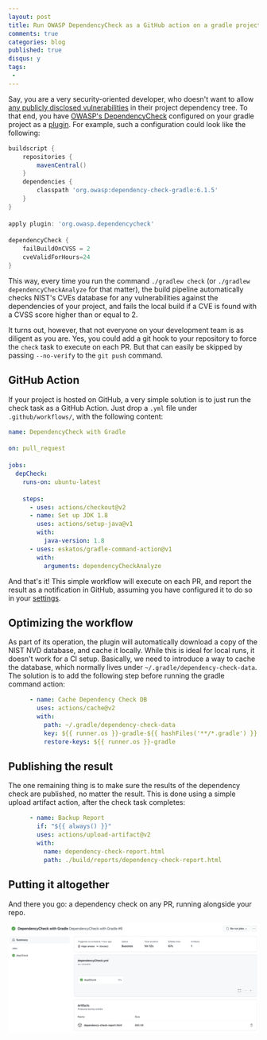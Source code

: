 ```yaml
---
layout: post
title: Run OWASP DependencyCheck as a GitHub action on a gradle project
comments: true
categories: blog
published: true
disqus: y
tags:
 - 
---
```


Say, you are a very security-oriented developer, who doesn't want to allow [any publicly disclosed vulnerabilities](https://www.forbes.com/sites/forbestechcouncil/2020/12/04/is-a-data-breach-lurking-in-your-software-supply-chain/) in their project dependency tree. To that end, you have [OWASP's DependencyCheck](https://owasp.org/www-project-dependency-check/) configured on your gradle project as a [plugin](https://jeremylong.github.io/DependencyCheck/dependency-check-gradle/index.html). For example, such a configuration could look like the following:

```groovy
buildscript {
    repositories {
        mavenCentral()
    }
    dependencies {
        classpath 'org.owasp:dependency-check-gradle:6.1.5'
    }
}

apply plugin: 'org.owasp.dependencycheck'

dependencyCheck {
    failBuildOnCVSS = 2
    cveValidForHours=24
}
```

This way, every time you run the command `./gradlew check` (or `./gradlew dependencyCheckAnalyze` for that matter), the build pipeline automatically checks NIST's CVEs database for any vulnerabilities against the dependencies of your project, and fails the local build if a CVE is found with a CVSS score higher than or equal to 2.

It turns out, however, that not everyone on your development team is as diligent as you are. Yes, you could add a git hook to your repository to force the `check` task to execute on each PR. But that can easily be skipped by passing `--no-verify` to the `git push` command.

## GitHub Action

If your project is hosted on GitHub, a very simple solution is to just run the check task as a GitHub Action. Just drop a `.yml` file under `.github/workflows/`, with the following content:

```yml
name: DependencyCheck with Gradle

on: pull_request

jobs:
  depCheck:
    runs-on: ubuntu-latest

    steps:
      - uses: actions/checkout@v2
      - name: Set up JDK 1.8
        uses: actions/setup-java@v1
        with:
          java-version: 1.8
      - uses: eskatos/gradle-command-action@v1
        with:
          arguments: dependencyCheckAnalyze
```

And that's it! This simple workflow will execute on each PR, and report the result as a notification in GitHub, assuming you have configured it to do so in your [settings](https://github.com/settings/notifications).

## Optimizing the workflow

As part of its operation, the plugin will automatically download a copy of the NIST NVD database, and cache it locally. While this is ideal for local runs, it doesn't work for a CI setup. Basically, we need to introduce a way to cache the database, which normally lives under `~/.gradle/dependency-check-data`. The solution is to add the following step before running the gradle command action:

```yml
      - name: Cache Dependency Check DB
        uses: actions/cache@v2
        with:
          path: ~/.gradle/dependency-check-data
          key: ${{ runner.os }}-gradle-${{ hashFiles('**/*.gradle') }}
          restore-keys: ${{ runner.os }}-gradle
```

## Publishing the result

The one remaining thing is to make sure the results of the dependency check are published, no matter the result. This is done using a simple upload artifact action, after the check task completes:

```yml
      - name: Backup Report
        if: "${{ always() }}"
        uses: actions/upload-artifact@v2
        with:
          name: dependency-check-report.html
          path: ./build/reports/dependency-check-report.html
```

## Putting it altogether

And there you go: a dependency check on any PR, running alongside your repo.

<div class="img-center"><img src="/images/DependencyCheckGitHubAction/dependency_check_github_action.png"/> </div>